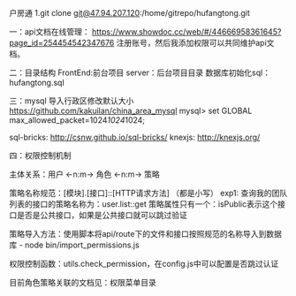 户房通
1.git clone git@47.94.207.120:/home/gitrepo/hufangtong.git

一：api文档在线管理：
https://www.showdoc.cc/web/#/44666958361645?page_id=254454542347676
注册账号，然后我添加权限可以共同维护api文档。


二：目录结构
FrontEnd:前台项目
server：后台项目目录
数据库初始化sql：hufangtong.sql


三：mysql
导入行政区修改默认大小 https://github.com/kakuilan/china_area_mysql
mysql> set GLOBAL max_allowed_packet=1024*1024*1024;

sql-bricks: http://csnw.github.io/sql-bricks/
knexjs: http://knexjs.org/


四：权限控制机制

主体关系：用户 <-n:m-> 角色 <-n:m-> 策略

策略名称规范：[模块].[接口]::[HTTP请求方法] （都是小写）
exp1: 查询我的团队列表的接口的策略名称为：user.list::get
策略属性只有一个：isPublic表示这个接口是否是公共接口，如果是公共接口就可以跳过验证

策略导入方法：使用脚本将api/route下的文件和接口按照规范的名称导入到数据库
    - node bin/import_permissions.js

权限控制函数：utils.check_permission，在config.js中可以配置是否跳过认证

目前角色策略关联的文档见：权限菜单目录